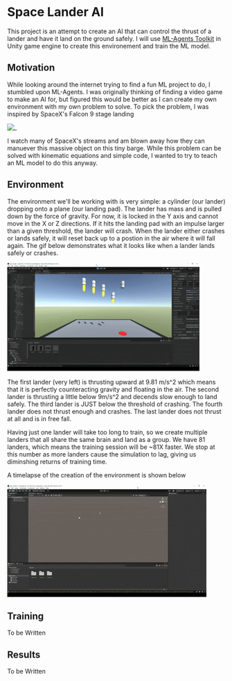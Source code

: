 
# Space Lander AI
This project is an attempt to create an AI that can control the thrust of a lander and have it land on the ground safely.
I will use [ML-Agents Toolkit](https://github.com/Unity-Technologies/ml-agents/blob/main/README.md) in Unity game engine to create this environement and train the ML model.

## Motivation
While looking around the internet trying to find a fun ML project to do, I stumbled upon ML-Agents. I was originally thinking of finding a video game to make an AI for, but figured this would be better as I can create my own environment with my own problem to solve. To pick the problem, I was inspired by SpaceX's Falcon 9 stage landing

![_](Pictures/Falcon9.gif)

I watch many of SpaceX's streams and am blown away how they can manuever this massive object on this tiny barge. While this problem can be solved with kinematic equations and simple code, I wanted to try to teach an ML model to do this anyway.

## Environment
The environment we'll be working with is very simple: a cylinder (our lander) dropping onto a plane (our landing pad). The lander has mass and is pulled down by the force of gravity. For now, it is locked in the Y axis and cannot move in the X or Z directions. If it hits the landing pad with an impulse larger than a given threshold, the lander will crash. When the lander either crashes or lands safely, it will reset back up to a postion in the air where it will fall again. The gif below demonstrates what it looks like when a lander lands safely or crashes.

![_](Pictures/CrashVsLandingDemo.gif)

The first lander (very left) is thrusting upward at 9.81 m/s^2 which means that it is perfectly counteracting gravity and floating in the air. The second lander is thrusting a little below 9m/s^2 and decends slow enough to land safely. The third lander is JUST below the threshold of crashing. The fourth lander does not thrust enough and crashes. The last lander does not thrust at all and is in free fall.

Having just one lander will take too long to train, so we create multiple landers that all share the same brain and land as a group. We have 81 landers, which means the training session will be ~81X faster. We stop at this number as more landers cause the simulation to lag, giving us diminshing returns of training time.

A timelapse of the creation of the environment is shown below

![_](Pictures/LandingPadTimeLapse.gif)

## Training
To be Written

## Results
To be Written
